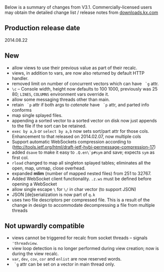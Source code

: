 Below is a summary of changes from V3.1. Commercially-licensed users may obtain the detailed change list / release notes from [downloads.kx.com](http://downloads.kx.com)


## Production release date

2014.08.22


## New

-   allow views to use their previous value as part of their recalc.
-   views, in addition to vars, are now also returned by default HTTP handler.
-   removed limit on number of concurrent vectors which can have `` `g`` attr.
-   `\c` – Console width, height now defaults to 100 1000, previously was 25 80; `LINES`, `COLUMNS` environment vars override it.
-   allow some messaging threads other than main.
-   retain `` `p`` attr if both args to _catenate_ have `` `p`` attr, and parted info conforms
-   map single splayed files.
-   appending a sorted vector to a sorted vector on disk now just appends to the file if the sort can be retained.
-   `exec by a,b`  or `select by a,b` now sets sort/part attr for those cols. Enhancement to that released on 2014.02.07, now multiple cols
-   Support automatic WebSockets compression according to (http://tools.ietf.org/html/draft-ietf-hybi-permessage-compression-17)
-   added `dsave` to make it easy to ``.Q.en\`p#sym`` and save; expects `sym` as first col.
-   `rload` changed to map all singleton splayed tables; eliminates all the open, map, unmap, close overhead.
-   expanded **mlim** (number of mapped nested files) from 251 to 32767.
-   Added WebSocket client functionality. `.z.ws` must be defined before opening a WebSocket
-   allow single escape `\` for `\/` in char vector (to support JSON)
-   JSON \[de\]serialization is now part of `q.k`
-   uses two file descriptors per compressed file. This is a result of the change in design to accommodate decompressing a file from multiple threads

## Not upwardly compatible

-   views cannot be triggered for recalc from socket threads – signals `'threadview`.
-   view loop detection is no longer performed during view creation; now is during the view recalc.
-   `var`, `dev`, `cov`, `cor` and `enlist` are now reserved words.
-   `` `g`` attr can be set on a vector in main thread only.

